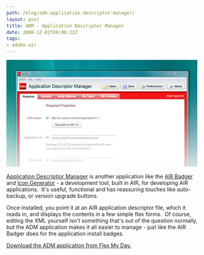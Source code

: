 ```yaml
---
path: /blog/adm-application-descriptor-manager/
layout: post
title: ADM - Application Descriptor Manager
date: 2008-12-02T09:00:22Z
tags:
- adobe-air
---
```


[![adm](adm.jpg)](http://www.dehats.com/drupal/?q=node/55)

[Application Descriptior Manager](http://www.dehats.com/drupal/?q=node/55) is another application like the [AIR Badger](http://www.gskinner.com/blog/archives/2008/09/beware_the_air.html) and [Icon Generator](http://clockmaker.jp/labs/air_icon/) \- a development tool, built in AIR, for developing AIR applications.  It's useful, functional and has reassuring touches like auto-backup, or version upgrade buttons.

Once installed, you point it at an AIR application descriptor file, which it reads in, and displays the contents in a few simple flex forms.  Of course, editing the XML yourself isn't something that's out of the question normally, but the ADM application makes it all easier to manage - just like the AIR Badger does for the application install badges.

[Download the ADM application from Flex My Day.](http://www.dehats.com/drupal/?q=node/55)